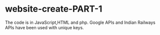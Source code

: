 # website-create-PART-1


The code is in JavaScript,HTML and php.
Google APIs and Indian Railways APIs have been used with unique keys.

